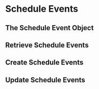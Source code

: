 # Schedule Events
 
## The Schedule Event Object

## Retrieve Schedule Events

## Create Schedule Events

## Update Schedule Events
